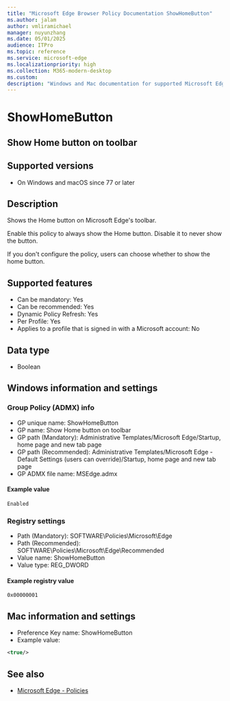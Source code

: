 ```yaml
---
title: "Microsoft Edge Browser Policy Documentation ShowHomeButton"
ms.author: jalam
author: vmliramichael
manager: nuyunzhang
ms.date: 05/01/2025
audience: ITPro
ms.topic: reference
ms.service: microsoft-edge
ms.localizationpriority: high
ms.collection: M365-modern-desktop
ms.custom:
description: "Windows and Mac documentation for supported Microsoft Edge Browser policy: Show Home button on toolbar"
---
```


<!--THIS FILE IS AUTOMATICALLY GENERATED. MANUAL CHANGES WILL BE OVERWRITTEN.-->
<!--Please contact the Microsoft Edge Manageability team with any questions.-->

# ShowHomeButton

## Show Home button on toolbar


## Supported versions

- On Windows and macOS since 77 or later

## Description

Shows the Home button on Microsoft Edge's toolbar.

Enable this policy to always show the Home button. Disable it to never show the button.

If you don't configure the policy, users can choose whether to show the home button.

## Supported features

- Can be mandatory: Yes
- Can be recommended: Yes
- Dynamic Policy Refresh: Yes
- Per Profile: Yes
- Applies to a profile that is signed in with a Microsoft account: No

## Data type

- Boolean

## Windows information and settings

### Group Policy (ADMX) info

- GP unique name: ShowHomeButton
- GP name: Show Home button on toolbar
- GP path (Mandatory): Administrative Templates/Microsoft Edge/Startup, home page and new tab page
- GP path (Recommended): Administrative Templates/Microsoft Edge - Default Settings (users can override)/Startup, home page and new tab page
- GP ADMX file name: MSEdge.admx

#### Example value

```
Enabled
```

### Registry settings

- Path (Mandatory): SOFTWARE\Policies\Microsoft\Edge
- Path (Recommended): SOFTWARE\Policies\Microsoft\Edge\Recommended
- Value name: ShowHomeButton
- Value type: REG_DWORD

#### Example registry value

```
0x00000001
```


## Mac information and settings

- Preference Key name: ShowHomeButton
- Example value:

```xml
<true/>
```

## See also
- [Microsoft Edge - Policies](../microsoft-edge-policies.md)
